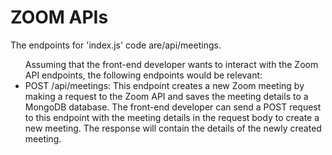 <h1> ZOOM APIs </h1>
The endpoints for 'index.js' code are/api/meetings.
<ul>
Assuming that the front-end developer wants to interact with the Zoom API endpoints, the following endpoints would be relevant:
<li> POST /api/meetings: This endpoint creates a new Zoom meeting by making a request to the Zoom API and saves the meeting 
details to a MongoDB database. The front-end developer can send a POST request to this endpoint with the meeting details in the 
request body to create a new meeting. The response will contain the details of the newly created meeting.
</li>
</ul>